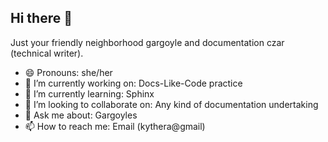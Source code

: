 ## Hi there 👋

<!--
**KytheraOA/KytheraOA** is a ✨ _special_ ✨ repository because its `README.md` (this file) appears on your GitHub profile.

Here are some ideas to get you started:

- 🔭 I’m currently working on ...
- 🌱 I’m currently learning ...
- 👯 I’m looking to collaborate on ...
- 🤔 I’m looking for help with ...
- 💬 Ask me about ...
- 📫 How to reach me: ...
- 😄 Pronouns: ...
- ⚡ Fun fact: ...
-->
Just your friendly neighborhood gargoyle and documentation czar (technical writer). 
- 😄 Pronouns: she/her
- 🔭 I’m currently working on: Docs-Like-Code practice
- 🌱 I’m currently learning: Sphinx
- 👯 I’m looking to collaborate on: Any kind of documentation undertaking
- 💬 Ask me about: Gargoyles
- 📫 How to reach me: Email (kythera@gmail) 

